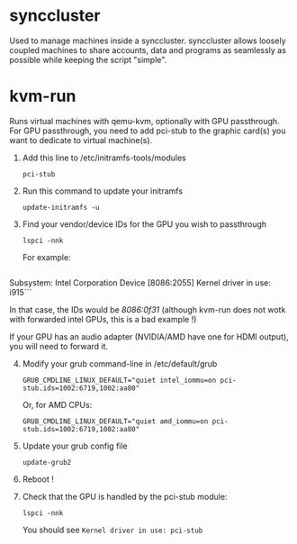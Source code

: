 # synccluster

Used to manage machines inside a synccluster. synccluster allows loosely coupled machines to share accounts, data and programs as seamlessly as possible while keeping the script "simple".


# kvm-run

Runs virtual machines with qemu-kvm, optionally with GPU passthrough.
For GPU passthrough, you need to add pci-stub to the graphic card(s) you want to dedicate to virtual machine(s).

1. Add this line to /etc/initramfs-tools/modules

   ```pci-stub ```

2. Run this command to update your initramfs

   ```update-initramfs -u```

3. Find your vendor/device IDs for the GPU you wish to passthrough

   ```lspci -nnk```
   
   For example:

   ```00:02.0 VGA compatible controller [0300]: Intel Corporation Atom Processor Z36xxx/Z37xxx Series Graphics & Display [8086:0f31] (rev 0e)
Subsystem: Intel Corporation Device [8086:2055]
Kernel driver in use: i915```

   In that case, the IDs would be _8086:0f31_ (although kvm-run does not wotk with forwarded intel GPUs, this is a bad example !)

   If your GPU has an audio adapter (NVIDIA/AMD have one for HDMI output), you will need to forward it.

4. Modify your grub command-line in /etc/default/grub

   ```GRUB_CMDLINE_LINUX_DEFAULT="quiet intel_iommu=on pci-stub.ids=1002:6719,1002:aa80"```
    
   Or, for AMD CPUs:

   ```GRUB_CMDLINE_LINUX_DEFAULT="quiet amd_iommu=on pci-stub.ids=1002:6719,1002:aa80"```

5. Update your grub config file

   ```update-grub2 ```

6. Reboot !

7. Check that the GPU is handled by the pci-stub module:

   ```lspci -nnk```

   You should see ```Kernel driver in use: pci-stub```
